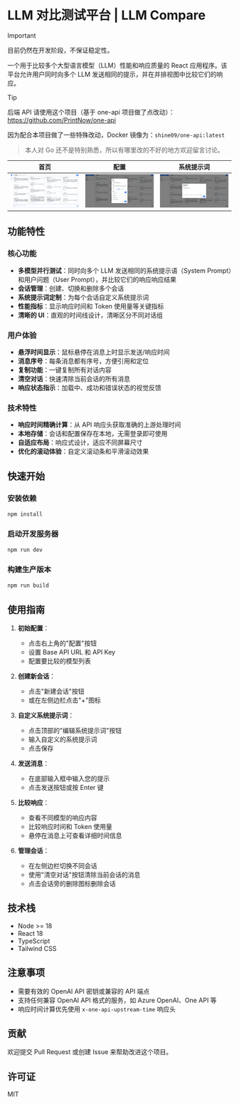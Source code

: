 # LLM 对比测试平台 | LLM Compare

> [!IMPORTANT]
> 目前仍然在开发阶段，不保证稳定性。

一个用于比较多个大型语言模型（LLM）性能和响应质量的 React 应用程序。该平台允许用户同时向多个 LLM 发送相同的提示，并在并排视图中比较它们的响应。

> [!TIP]
> 后端 API 请使用这个项目（基于 one-api 项目做了点改动）：https://github.com/PrintNow/one-api
>
> 因为配合本项目做了一些特殊改动，Docker 镜像为：`shine09/one-api:latest`
>
>> 本人对 Go 还不是特别熟悉，所以有哪里改的不好的地方欢迎留言讨论。

| 首页                              | 配置                                  | 系统提示词                                     |
|---------------------------------|-------------------------------------|-------------------------------------------|
| ![首页截图](./screenshots/home.png) | ![配置截图截图](./screenshots/config.png) | ![系统提示词截图](screenshots/system_prompt.png) |

## 功能特性

### 核心功能

- **多模型并行测试**：同时向多个 LLM 发送相同的系统提示语（System Prompt）和用户问题（User Prompt），并比较它们的响应响应结果
- **会话管理**：创建、切换和删除多个会话
- **系统提示词定制**：为每个会话自定义系统提示词
- **性能指标**：显示响应时间和 Token 使用量等关键指标
- **清晰的 UI**：直观的时间线设计，清晰区分不同对话组

### 用户体验

- **悬浮时间显示**：鼠标悬停在消息上时显示发送/响应时间
- **消息序号**：每条消息都有序号，方便引用和定位
- **复制功能**：一键复制所有对话内容
- **清空对话**：快速清除当前会话的所有消息
- **响应状态指示**：加载中、成功和错误状态的视觉反馈

### 技术特性

- **响应时间精确计算**：从 API 响应头获取准确的上游处理时间
- **本地存储**：会话和配置保存在本地，无需登录即可使用
- **自适应布局**：响应式设计，适应不同屏幕尺寸
- **优化的滚动体验**：自定义滚动条和平滑滚动效果

## 快速开始

### 安装依赖

```bash
npm install
```

### 启动开发服务器

```bash
npm run dev
```

### 构建生产版本

```bash
npm run build
```

## 使用指南

1. **初始配置**：
    - 点击右上角的"配置"按钮
    - 设置 Base API URL 和 API Key
    - 配置要比较的模型列表

2. **创建新会话**：
    - 点击"新建会话"按钮
    - 或在左侧边栏点击"+"图标

3. **自定义系统提示词**：
    - 点击顶部的"编辑系统提示词"按钮
    - 输入自定义的系统提示词
    - 点击保存

4. **发送消息**：
    - 在底部输入框中输入您的提示
    - 点击发送按钮或按 Enter 键

5. **比较响应**：
    - 查看不同模型的响应内容
    - 比较响应时间和 Token 使用量
    - 悬停在消息上可查看详细时间信息

6. **管理会话**：
    - 在左侧边栏切换不同会话
    - 使用"清空对话"按钮清除当前会话的消息
    - 点击会话旁的删除图标删除会话

## 技术栈

- Node >= 18
- React 18
- TypeScript
- Tailwind CSS

## 注意事项

- 需要有效的 OpenAI API 密钥或兼容的 API 端点
- 支持任何兼容 OpenAI API 格式的服务，如 Azure OpenAI、One API 等
- 响应时间计算优先使用 `x-one-api-upstream-time` 响应头

## 贡献

欢迎提交 Pull Request 或创建 Issue 来帮助改进这个项目。

## 许可证

MIT
